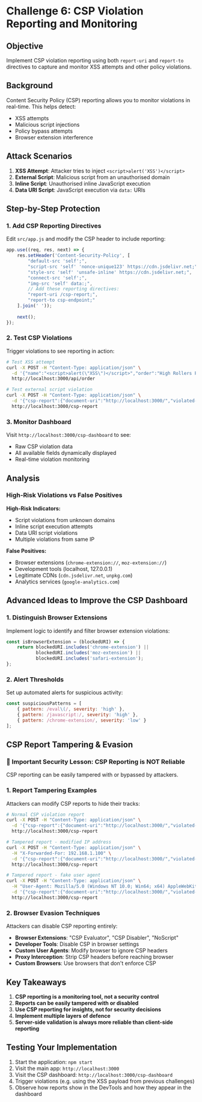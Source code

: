 # Challenge 6: CSP Violation Reporting and Monitoring

## Objective
Implement CSP violation reporting using both `report-uri` and `report-to` directives to capture and monitor XSS attempts and other policy violations.

## Background
Content Security Policy (CSP) reporting allows you to monitor violations in real-time. This helps detect:

- XSS attempts
- Malicious script injections
- Policy bypass attempts
- Browser extension interference

## Attack Scenarios

1. **XSS Attempt**: Attacker tries to inject `<script>alert('XSS')</script>`
2. **External Script**: Malicious script from an unauthorised domain
3. **Inline Script**: Unauthorised inline JavaScript execution
4. **Data URI Script**: JavaScript execution via `data:` URIs

## Step-by-Step Protection

### 1. Add CSP Reporting Directives

Edit `src/app.js` and modify the CSP header to include reporting:

```javascript
app.use((req, res, next) => {
    res.setHeader('Content-Security-Policy', [
        "default-src 'self';",
        "script-src 'self' 'nonce-unique123' https://cdn.jsdelivr.net;",
        "style-src 'self' 'unsafe-inline' https://cdn.jsdelivr.net;",
        "connect-src 'self';",
        "img-src 'self' data:;",
        // Add these reporting directives:
        "report-uri /csp-report;",
        "report-to csp-endpoint;"
    ].join(' ')); 
    
    next();
});
```

### 2. Test CSP Violations

Trigger violations to see reporting in action:

```bash
# Test XSS attempt
curl -X POST -H "Content-Type: application/json" \
  -d '{"name":"<script>alert(\"XSS\")</script>","order":"High Rollers Poker"}' \
  http://localhost:3000/api/order

# Test external script violation
curl -X POST -H "Content-Type: application/json" \
  -d '{"csp-report":{"document-uri":"http://localhost:3000/","violated-directive":"script-src","blocked-uri":"http://evil.com/script.js","source-file":"http://localhost:3000/"}}' \
  http://localhost:3000/csp-report
```

### 3. Monitor Dashboard

Visit `http://localhost:3000/csp-dashboard` to see:

- Raw CSP violation data
- All available fields dynamically displayed
- Real-time violation monitoring

## Analysis

### High-Risk Violations vs False Positives

**High-Risk Indicators:**

- Script violations from unknown domains
- Inline script execution attempts
- Data URI script violations
- Multiple violations from same IP

**False Positives:**

- Browser extensions (`chrome-extension://`, `moz-extension://`)
- Development tools (localhost, 127.0.0.1)
- Legitimate CDNs (`cdn.jsdelivr.net`, `unpkg.com`)
- Analytics services (`google-analytics.com`)

## Advanced Ideas to Improve the CSP Dashboard

### 1. Distinguish Browser Extensions

Implement logic to identify and filter browser extension violations:

```javascript
const isBrowserExtension = (blockedURI) => {
    return blockedURI.includes('chrome-extension') || 
           blockedURI.includes('moz-extension') ||
           blockedURI.includes('safari-extension');
};
```

### 2. Alert Thresholds

Set up automated alerts for suspicious activity:

```javascript
const suspiciousPatterns = [
    { pattern: /eval\(/, severity: 'high' },
    { pattern: /javascript:/, severity: 'high' },
    { pattern: /chrome-extension/, severity: 'low' }
];
```

## CSP Report Tampering & Evasion

### 🚨 Important Security Lesson: CSP Reporting is NOT Reliable

CSP reporting can be easily tampered with or bypassed by attackers.

### 1. Report Tampering Examples

Attackers can modify CSP reports to hide their tracks:

```bash
# Normal CSP violation report
curl -X POST -H "Content-Type: application/json" \
  -d '{"csp-report":{"document-uri":"http://localhost:3000/","violated-directive":"script-src","blocked-uri":"http://evil.com/script.js","source-file":"http://localhost:3000/"}}' \
  http://localhost:3000/csp-report

# Tampered report - modified IP address
curl -X POST -H "Content-Type: application/json" \
  -H "X-Forwarded-For: 192.168.1.100" \
  -d '{"csp-report":{"document-uri":"http://localhost:3000/","violated-directive":"script-src","blocked-uri":"http://evil.com/script.js","source-file":"http://localhost:3000/"}}' \
  http://localhost:3000/csp-report

# Tampered report - fake user agent
curl -X POST -H "Content-Type: application/json" \
  -H "User-Agent: Mozilla/5.0 (Windows NT 10.0; Win64; x64) AppleWebKit/537.36" \
  -d '{"csp-report":{"document-uri":"http://localhost:3000/","violated-directive":"script-src","blocked-uri":"http://evil.com/script.js","source-file":"http://localhost:3000/"}}' \
  http://localhost:3000/csp-report
```

### 2. Browser Evasion Techniques

Attackers can disable CSP reporting entirely:

- **Browser Extensions**: "CSP Evaluator", "CSP Disabler", "NoScript"
- **Developer Tools**: Disable CSP in browser settings
- **Custom User Agents**: Modify browser to ignore CSP headers
- **Proxy Interception**: Strip CSP headers before reaching browser
- **Custom Browsers**: Use browsers that don't enforce CSP

## Key Takeaways

1. **CSP reporting is a monitoring tool, not a security control**
2. **Reports can be easily tampered with or disabled**
3. **Use CSP reporting for insights, not for security decisions**
4. **Implement multiple layers of defence**
5. **Server-side validation is always more reliable than client-side reporting**

## Testing Your Implementation

1. Start the application: `npm start`
2. Visit the main app: `http://localhost:3000`
3. Visit the CSP dashboard: `http://localhost:3000/csp-dashboard`
4. Trigger violations (e.g. using the XSS payload from previous challenges)
5. Observe how reports show in the DevTools and how they appear in the dashboard

